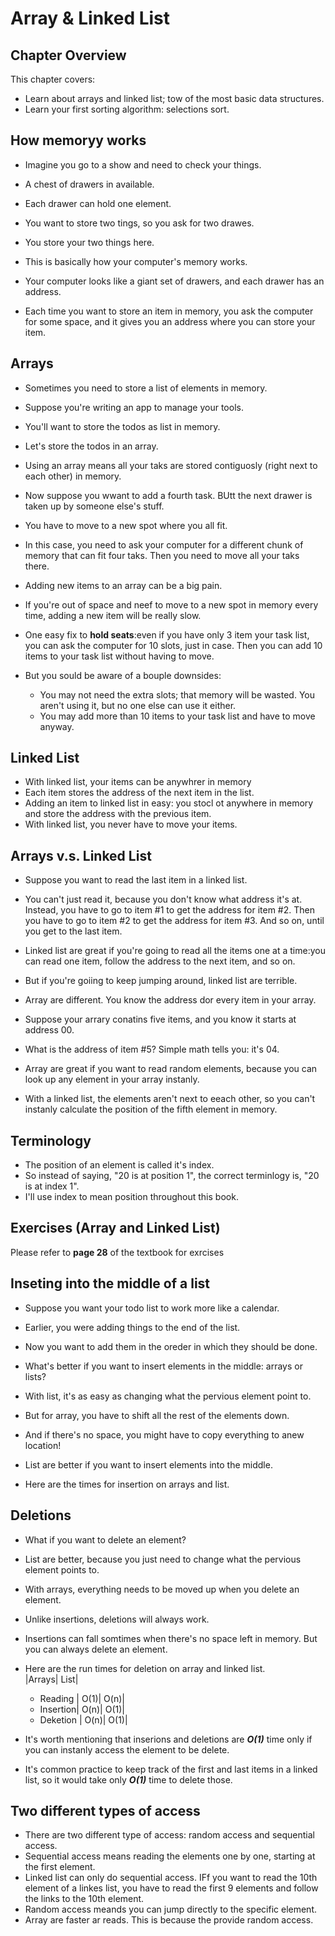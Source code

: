 # Array & Linked List

## Chapter Overview

This chapter covers:
- Learn about arrays and linked list; tow of the most basic data structures.
- Learn your first sorting algorithm: selections sort.

## How memoryy works

- Imagine you go to a show and need to check your things.
- A chest of drawers in available.

- Each drawer can hold one element.
- You want to store two tings, so you ask for two drawes.

- You store your two things here.

- This is basically how your computer's memory works.
- Your computer looks like a giant set of drawers, and each drawer has an address.
- Each time you want to store an item in memory, you ask the computer for some space, and it gives you an address where you can store your item.

## Arrays

- Sometimes you need to store a list of elements in memory.
- Suppose you're writing an app to manage your tools.
- You'll want to store the todos as list in memory.

- Let's store the todos in an array.
- Using an array means all your taks are stored contiguosly (right next to each other) in memory.

- Now suppose you wwant to add a fourth task. BUtt the next drawer is taken up by someone else's stuff.
- You have to move to a new spot where you all fit.
- In this case, you need to ask your computer for a different chunk of memory that can fit four taks. Then you need to move all your taks there.

- Adding new items to an array can be a big pain.
- If you're out of space and neef to move to a new spot in memory every time, adding a new item will be really slow.
- One easy fix to **hold seats**:even if you have only 3 item your task list, you can ask the computer for 10 slots, just in case. Then you can add 10 items to your task list without having to move.
- But you sould be aware of a bouple downsides:
  - You may not need the extra slots; that memory will be wasted. You aren't using it, but no one else can use it either.
  - You may add more than 10 items to your task list and have to move anyway.

## Linked List

- With linked list, your items can be anywhrer in memory
- Each item stores the address of the next item in the list.
- Adding an item to linked list in easy: you stocl ot anywhere in memory and store the address with the previous item.
- With linked list, you never have to move your items.

## Arrays v.s. Linked List

- Suppose you want to read the last item in a linked list.
- You can't just read it, because you don't know what address it's at. Instead, you have to go to item #1 to get the address for item #2. Then you have to go to item #2 to get the address for item #3. And so on, until you get to the last item.
- Linked list are great if you're going to read all the items one at a time:you can read one item, follow the address to the next item, and so on.
- But if you're goiing to keep jumping around, linked list are terrible.

- Array are different. You know the address dor every item in your array.
- Suppose your arrary conatins five items, and you know it starts at address 00.
- What is the address of item #5? Simple math tells you: it's 04.
- Array are great if you want to read random elements, because you can look up any element in your array instanly.
- With a linked list, the elements aren't next to eeach other, so you can't instanly calculate the position of the fifth element in memory.

## Terminology

- The position of an element is called it's index.
- So instead of saying, "20 is at position 1", the correct terminlogy is, "20 is at index 1".
- I'll use index to mean position throughout this book.

## Exercises (Array and Linked List)

Please refer to **page 28** of the textbook for exrcises

## Inseting into the middle of a list

- Suppose you want your todo list to work more like a calendar.
- Earlier, you were adding things to the end of the list.
- Now you want to add them in the oreder in which they should be done.

- What's better if you want to insert elements in the middle: arrays or lists?
- With list, it's as easy as changing what the pervious element point to.

- But for array, you have to shift all the rest of the elements down.
- And  if there's no space, you might have to copy everything to anew location!
- List are better if you want to insert elements into the middle.

- Here are the times for insertion on arrays and list.

## Deletions

- What if you want to delete an element?
- List are better, because you just need to change what the pervious element points to.
- With arrays, everything needs to be moved up when you delete an element.
- Unlike insertions, deletions will always work.
- Insertions can fall somtimes when there's no space left in memory. But you can always delete an element.

- Here are the run times for deletion on array and linked list.\
             |Arrays| List|
  - Reading  |  O(1)| O(n)|
  - Insertion|  O(n)| O(1)|
  - Deketion |  O(n)| O(1)|
- It's worth mentioning that inserions and deletions are ***O(1)*** time only if you can instanly access the element to be delete.
- It's common practice to keep track of the first and last items in a linked list, so it would take only ***O(1)*** time to delete those.

## Two different types of access

- There are two different type of access: random access and sequential access.
- Sequential access means reading the elements one by one, starting at the first element.
- Linked list can only do sequential access. IFf you want to read the 10th element of a linkes list, you have to read the first 9 elements and follow the links to the 10th element.
- Random access meands you can jump directly to the specific element.
- Array are faster ar reads. This is because the provide random access.

